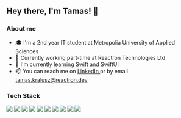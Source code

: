   
<h2> Hey there, I'm Tamas! 👋 </h2>

<h3 >About me </h3> 
  
-  🎓 I'm a 2nd year IT student at Metropolia University of Applied Sciences
-  💼 Currently working part-time at Reactron Technologies Ltd
-  🌱 I'm currently learning Swift and SwiftUI
-  📫 You can reach me on <a href="https://linkedin.com/in/tkralusz" target="blank"> LinkedIn </a> or by email tamas.kralusz@reactron.dev

<h3> Tech Stack </h3> 
<p>
  <img src="https://img.shields.io/badge/-TypeScript-black?style=flat-square&logo=typescript"/>
  <img src="https://img.shields.io/badge/-React-black?style=flat-square&logo=react"/>
  <img src="https://img.shields.io/badge/-JavaScript-black?style=flat-square&logo=javascript"/>
  <img src="https://img.shields.io/badge/-Kotlin-black?style=flat-square&logo=kotlin"/>
  <img src="https://img.shields.io/badge/-Swift-black?style=flat-square&logo=swift"/>
  <img src="https://img.shields.io/badge/-HTML5-E34F26?style=flat-square&logo=html5&logoColor=white"/>
  <img src="https://img.shields.io/badge/-CSS3-1572B6?style=flat-square&logo=css3"/>
  <img src="https://img.shields.io/badge/-MySQL-black?style=flat-square&logo=mysql"/>
  <img src="https://img.shields.io/badge/-Nodejs-black?style=flat-square&logo=Node.js"/>
  <img src="https://img.shields.io/badge/-Git-black?style=flat-square&logo=git"/>
</p>
